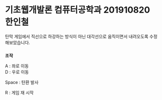# 기초웹개발론 컴퓨터공학과 201910820 한인철

탄막 게임에서 직선으로 하강하는 방식이 아닌 대각선으로 움직이면서 내려오도록 수정해보았습니다. 


###

**조작**

A : 좌로 이동  
D : 우로 이동  

Space : 탄환 발사  

R : 게임 재 시작
